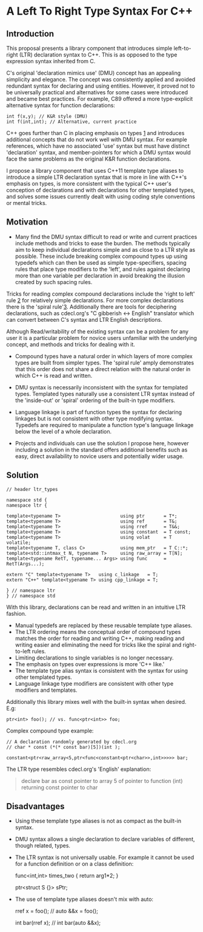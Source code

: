 # A Left To Right Type Syntax For C++

## Introduction

This proposal presents a library component that introduces simple left-to-right (LTR) declaration syntax to C++. This is as opposed to the type expression syntax inherited from C.

C's original 'declaration mimics use' (DMU) concept has an appealing simplicity and elegance. The concept was consistently applied and avoided redundant syntax for declaring and using entities. However, it proved not to be universally practical and alternatives for some cases were introduced and became best practices. For example, C89 offered a more type-explicit alternative syntax for function declarations:

    int f(x,y); // K&R style (DMU)
    int f(int,int); // Alternative, current practice

C++ goes further than C in placing emphasis on types [1] and introduces additional concepts that do not work well with DMU syntax. For example references, which have no associated 'use' syntax but must have distinct 'declaration' syntax, and member-pointers for which a DMU syntax would face the same problems as the original K&R function declarations.

I propose a library component that uses C++11 template type aliases to introduce a simple LTR declaration syntax that is more in line with C++'s emphasis on types, is more consistent with the typical C++ user's conception of declarations and with declarations for other templated types, and solves some issues currently dealt with using coding style conventions or mental tricks.

## Motivation

- Many find the DMU syntax difficult to read or write and current practices include methods and tricks to ease the burden. The methods typically aim to keep individual declarations simple and as close to a LTR style as possible. These include breaking complex compound types up using typedefs which can then be used as simple type-specifiers, spacing rules that place type modifiers to the 'left', and rules against declaring more than one variable per declaration in avoid breaking the illusion created by such spacing rules.

 Tricks for reading complex compound declarations include the 'right to left' rule [2] for relatively simple declarations. For more complex declarations there is the 'spiral rule'[3]. Additionally there are tools for deciphering declarations, such as cdecl.org's "C gibberish ↔ English" translator which can convert between C's syntax and LTR English descriptions.

 Although Read/writability of the existing syntax can be a problem for any user it is a particular problem for novice users unfamiliar with the underlying concept, and methods and tricks for dealing with it. 

- Compound types have a natural order in which layers of more complex types are built from simpler types. The 'spiral rule' amply demonstrates that this order does not share a direct relation with the natural order in which C++ is read and written.

- DMU syntax is necessarily inconsistent with the syntax for templated types. Templated types naturally use a consistent LTR syntax instead of the 'inside-out' or 'spiral' ordering of the built-in type modifiers.

- Language linkage is part of function types the syntax for declaring linkages but is not consistent with other type modifying syntax. Typedefs are required to manipulate a function type's language linkage below the level of a whole declaration.

- Projects and individuals can use the solution I propose here, however including a solution in the standard offers additional benefits such as easy, direct availability to novice users and potentially wider usage.

## Solution

    // header ltr_types
    
    namespace std {
    namespace ltr {
    
    template<typename T>                      using ptr       = T*;
    template<typename T>                      using ref       = T&;
    template<typename T>                      using rref      = T&&;
    template<typename T>                      using constant  = T const;
    template<typename T>                      using volat     = T volatile;
    template<typename T, class C>             using mem_ptr   = T C::*;
    template<std::intmax_t N, typename T>     using raw_array = T[N];
    template<typename RetT, typename... Args> using func      = RetT(Args...);
     
    extern "C" template<typename T>   using c_linkage   = T;
    extern "C++" template<typename T> using cpp_linkage = T;
    
    } // namespace ltr
    } // namespace std
 

With this library, declarations can be read and written in an intuitive LTR fashion.

- Manual typedefs are replaced by these reusable template type aliases.
- The LTR ordering means the conceptual order of compound types matches the order for reading and writing C++, making reading and writing easier and eliminating the need for tricks like the spiral and right-to-left rules.
- Limiting declarations to single variables is no longer necessary.
- The emphasis on types over expressions is more 'C++ like.'
- The template type alias syntax is consistent with the syntax for using other templated types.
- Language linkage type modifiers are consistent with other type modifiers and templates.

Additionally this library mixes well with the built-in syntax when desired. E.g:

    ptr<int> foo(); // vs. func<ptr<int>> foo;

Complex compound type example:

    // A declaration randomly generated by cdecl.org 
    // char * const (*(* const bar)[5])(int ); 

    constant<ptr<raw_array<5,ptr<func<constant<ptr<char>>,int>>>>> bar;

The LTR type resembles cdecl.org's 'English' explanation:

> declare bar as const pointer to array 5 of pointer to function (int) returning const pointer to char

## Disadvantages

- Using these template type aliases is not as compact as the built-in syntax.

- DMU syntax allows a single declaration to declare variables of different, though related, types.

- The LTR syntax is not universally usable. For example it cannot be used for a function definition or on a class definition:

    func<int,int> times_two 
    {
        return arg1*2;
    }

    ptr<struct S {}> sPtr;

- The use of template type aliases doesn't mix with auto:

    rref<auto> x = foo(); // auto &&x = foo();

    int bar(rref<auto> x); // int bar(auto &&x);

[1]: http://www.stroustrup.com/bs_faq2.html#whitespace
[2]: http://ieng9.ucsd.edu/~cs30x/rt_lt.rule.html
[3]: http://c-faq.com/decl/spiral.anderson.html
